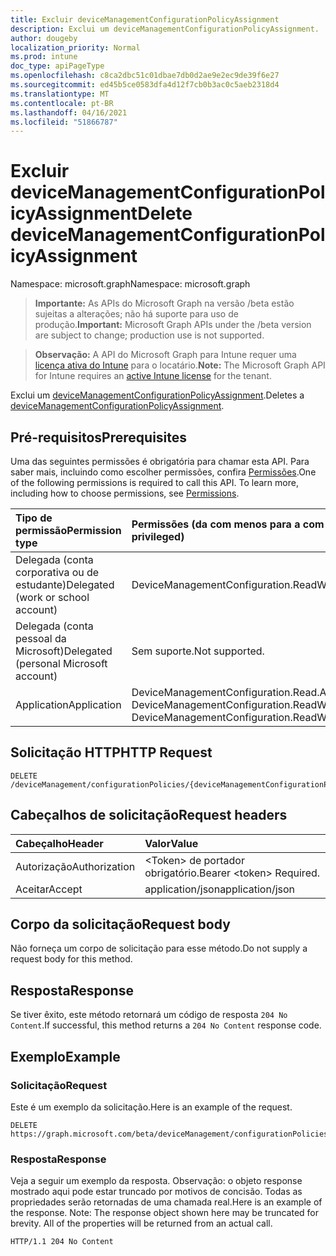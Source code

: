 ```yaml
---
title: Excluir deviceManagementConfigurationPolicyAssignment
description: Exclui um deviceManagementConfigurationPolicyAssignment.
author: dougeby
localization_priority: Normal
ms.prod: intune
doc_type: apiPageType
ms.openlocfilehash: c8ca2dbc51c01dbae7db0d2ae9e2ec9de39f6e27
ms.sourcegitcommit: ed45b5ce0583dfa4d12f7cb0b3ac0c5aeb2318d4
ms.translationtype: MT
ms.contentlocale: pt-BR
ms.lasthandoff: 04/16/2021
ms.locfileid: "51866787"
---
```

# <a name="delete-devicemanagementconfigurationpolicyassignment"></a><span data-ttu-id="38c4f-103">Excluir deviceManagementConfigurationPolicyAssignment</span><span class="sxs-lookup"><span data-stu-id="38c4f-103">Delete deviceManagementConfigurationPolicyAssignment</span></span>

<span data-ttu-id="38c4f-104">Namespace: microsoft.graph</span><span class="sxs-lookup"><span data-stu-id="38c4f-104">Namespace: microsoft.graph</span></span>

> <span data-ttu-id="38c4f-105">**Importante:** As APIs do Microsoft Graph na versão /beta estão sujeitas a alterações; não há suporte para uso de produção.</span><span class="sxs-lookup"><span data-stu-id="38c4f-105">**Important:** Microsoft Graph APIs under the /beta version are subject to change; production use is not supported.</span></span>

> <span data-ttu-id="38c4f-106">**Observação:** A API do Microsoft Graph para Intune requer uma [licença ativa do Intune](https://go.microsoft.com/fwlink/?linkid=839381) para o locatário.</span><span class="sxs-lookup"><span data-stu-id="38c4f-106">**Note:** The Microsoft Graph API for Intune requires an [active Intune license](https://go.microsoft.com/fwlink/?linkid=839381) for the tenant.</span></span>

<span data-ttu-id="38c4f-107">Exclui um [deviceManagementConfigurationPolicyAssignment](../resources/intune-deviceconfigv2-devicemanagementconfigurationpolicyassignment.md).</span><span class="sxs-lookup"><span data-stu-id="38c4f-107">Deletes a [deviceManagementConfigurationPolicyAssignment](../resources/intune-deviceconfigv2-devicemanagementconfigurationpolicyassignment.md).</span></span>

## <a name="prerequisites"></a><span data-ttu-id="38c4f-108">Pré-requisitos</span><span class="sxs-lookup"><span data-stu-id="38c4f-108">Prerequisites</span></span>
<span data-ttu-id="38c4f-p101">Uma das seguintes permissões é obrigatória para chamar esta API. Para saber mais, incluindo como escolher permissões, confira [Permissões](/graph/permissions-reference).</span><span class="sxs-lookup"><span data-stu-id="38c4f-p101">One of the following permissions is required to call this API. To learn more, including how to choose permissions, see [Permissions](/graph/permissions-reference).</span></span>

|<span data-ttu-id="38c4f-111">Tipo de permissão</span><span class="sxs-lookup"><span data-stu-id="38c4f-111">Permission type</span></span>|<span data-ttu-id="38c4f-112">Permissões (da com menos para a com mais privilégios)</span><span class="sxs-lookup"><span data-stu-id="38c4f-112">Permissions (from least to most privileged)</span></span>|
|:---|:---|
|<span data-ttu-id="38c4f-113">Delegada (conta corporativa ou de estudante)</span><span class="sxs-lookup"><span data-stu-id="38c4f-113">Delegated (work or school account)</span></span>|<span data-ttu-id="38c4f-114">DeviceManagementConfiguration.ReadWrite.All</span><span class="sxs-lookup"><span data-stu-id="38c4f-114">DeviceManagementConfiguration.ReadWrite.All</span></span>|
|<span data-ttu-id="38c4f-115">Delegada (conta pessoal da Microsoft)</span><span class="sxs-lookup"><span data-stu-id="38c4f-115">Delegated (personal Microsoft account)</span></span>|<span data-ttu-id="38c4f-116">Sem suporte.</span><span class="sxs-lookup"><span data-stu-id="38c4f-116">Not supported.</span></span>|
|<span data-ttu-id="38c4f-117">Application</span><span class="sxs-lookup"><span data-stu-id="38c4f-117">Application</span></span>|<span data-ttu-id="38c4f-118">DeviceManagementConfiguration.Read.All, DeviceManagementConfiguration.ReadWrite.All</span><span class="sxs-lookup"><span data-stu-id="38c4f-118">DeviceManagementConfiguration.Read.All, DeviceManagementConfiguration.ReadWrite.All</span></span>|

## <a name="http-request"></a><span data-ttu-id="38c4f-119">Solicitação HTTP</span><span class="sxs-lookup"><span data-stu-id="38c4f-119">HTTP Request</span></span>
<!-- {
  "blockType": "ignored"
}
-->
``` http
DELETE /deviceManagement/configurationPolicies/{deviceManagementConfigurationPolicyId}/assignments/{deviceManagementConfigurationPolicyAssignmentId}
```

## <a name="request-headers"></a><span data-ttu-id="38c4f-120">Cabeçalhos de solicitação</span><span class="sxs-lookup"><span data-stu-id="38c4f-120">Request headers</span></span>
|<span data-ttu-id="38c4f-121">Cabeçalho</span><span class="sxs-lookup"><span data-stu-id="38c4f-121">Header</span></span>|<span data-ttu-id="38c4f-122">Valor</span><span class="sxs-lookup"><span data-stu-id="38c4f-122">Value</span></span>|
|:---|:---|
|<span data-ttu-id="38c4f-123">Autorização</span><span class="sxs-lookup"><span data-stu-id="38c4f-123">Authorization</span></span>|<span data-ttu-id="38c4f-124">&lt;Token&gt; de portador obrigatório.</span><span class="sxs-lookup"><span data-stu-id="38c4f-124">Bearer &lt;token&gt; Required.</span></span>|
|<span data-ttu-id="38c4f-125">Aceitar</span><span class="sxs-lookup"><span data-stu-id="38c4f-125">Accept</span></span>|<span data-ttu-id="38c4f-126">application/json</span><span class="sxs-lookup"><span data-stu-id="38c4f-126">application/json</span></span>|

## <a name="request-body"></a><span data-ttu-id="38c4f-127">Corpo da solicitação</span><span class="sxs-lookup"><span data-stu-id="38c4f-127">Request body</span></span>
<span data-ttu-id="38c4f-128">Não forneça um corpo de solicitação para esse método.</span><span class="sxs-lookup"><span data-stu-id="38c4f-128">Do not supply a request body for this method.</span></span>

## <a name="response"></a><span data-ttu-id="38c4f-129">Resposta</span><span class="sxs-lookup"><span data-stu-id="38c4f-129">Response</span></span>
<span data-ttu-id="38c4f-130">Se tiver êxito, este método retornará um código de resposta `204 No Content`.</span><span class="sxs-lookup"><span data-stu-id="38c4f-130">If successful, this method returns a `204 No Content` response code.</span></span>

## <a name="example"></a><span data-ttu-id="38c4f-131">Exemplo</span><span class="sxs-lookup"><span data-stu-id="38c4f-131">Example</span></span>

### <a name="request"></a><span data-ttu-id="38c4f-132">Solicitação</span><span class="sxs-lookup"><span data-stu-id="38c4f-132">Request</span></span>
<span data-ttu-id="38c4f-133">Este é um exemplo da solicitação.</span><span class="sxs-lookup"><span data-stu-id="38c4f-133">Here is an example of the request.</span></span>
``` http
DELETE https://graph.microsoft.com/beta/deviceManagement/configurationPolicies/{deviceManagementConfigurationPolicyId}/assignments/{deviceManagementConfigurationPolicyAssignmentId}
```

### <a name="response"></a><span data-ttu-id="38c4f-134">Resposta</span><span class="sxs-lookup"><span data-stu-id="38c4f-134">Response</span></span>
<span data-ttu-id="38c4f-p102">Veja a seguir um exemplo da resposta. Observação: o objeto response mostrado aqui pode estar truncado por motivos de concisão. Todas as propriedades serão retornadas de uma chamada real.</span><span class="sxs-lookup"><span data-stu-id="38c4f-p102">Here is an example of the response. Note: The response object shown here may be truncated for brevity. All of the properties will be returned from an actual call.</span></span>
``` http
HTTP/1.1 204 No Content
```




